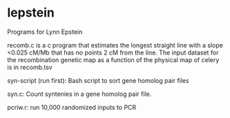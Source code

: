 # lepstein
Programs for Lynn Epstein

recomb.c is a c program that estimates the longest straight line with a slope <0.025 cM/Mb that has no points 2 cM from the line. The input dataset for the recombination genetic map as a function of the physical map of celery is in recomb.tsv

syn-script (run first):
Bash script to sort gene homolog pair files

syn.c:
Count syntenies in a gene homolog pair file.

pcriw.r:
run 10,000 randomized inputs to PCR
